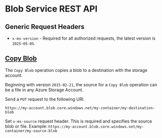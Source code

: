 # Blob Service REST API

## Generic Request Headers

- `x-ms-version` - Required for all authorized requests, the latest version is `2025-05-05`.

## [Copy Blob](https://learn.microsoft.com/en-us/rest/api/storageservices/copy-blob?tabs=microsoft-entra-id)

The `Copy Blob` operation copies a blob to a destination with the storage account.

Beginning with version `2015-02-21`, the source for a `Copy Blob` operation can be a file in any Azure Storage Account.

Send a `PUT` request to the following URI.

```
https://my-account.blob.core.windows.net/my-container/my-destination-blob
```

Set `x-ms-source` request header. This is required and specifies the source blob or file. Example: `https://my-account.blob.core.windows.net/my-container/my-source-blob`
